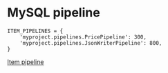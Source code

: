 # MySQL pipeline

```settings.python
ITEM_PIPELINES = {
    'myproject.pipelines.PricePipeline': 300,
    'myproject.pipelines.JsonWriterPipeline': 800,
}
```

[Item pipeline](https://doc.scrapy.org/en/latest/topics/item-pipeline.html)
